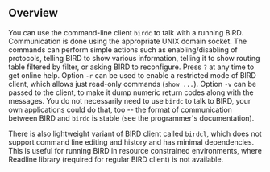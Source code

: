 ## Overview

You can use the command-line client `birdc` to talk with a running
BIRD. Communication is done using the appropriate UNIX domain socket. The
commands can perform simple actions such as enabling/disabling of protocols,
telling BIRD to show various information, telling it to show routing table
filtered by filter, or asking BIRD to reconfigure. Press `?` at any time to
get online help. Option `-r` can be used to enable a restricted mode of BIRD
client, which allows just read-only commands (`show ...`). Option `-v` can
be passed to the client, to make it dump numeric return codes along with the
messages. You do not necessarily need to use `birdc` to talk to BIRD, your
own applications could do that, too -- the format of communication between BIRD
and `birdc` is stable (see the programmer's documentation).

There is also lightweight variant of BIRD client called `birdcl`, which
does not support command line editing and history and has minimal dependencies.
This is useful for running BIRD in resource constrained environments, where
Readline library (required for regular BIRD client) is not available.
